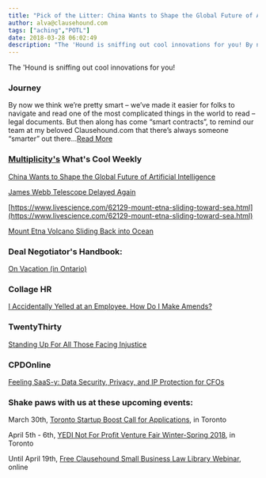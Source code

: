```yaml
---
title: "Pick of the Litter: China Wants to Shape the Global Future of Artificial Intelligence"
author: alva@clausehound.com
tags: ["aching","POTL"]
date: 2018-03-28 06:02:49
description: "The 'Hound is sniffing out cool innovations for you! By now we think we’re pretty smart – we’ve made it easier for folks to navigate and read one of the most complicated things in the world to read – legal documents. But then along has come “smart contracts”, to remind our team at my beloved Clausehound.com that there’s always someone “smarter” out there."
---
```


The 'Hound is sniffing out cool innovations for you!



### Journey

By now we think we’re pretty smart – we’ve made it easier for folks to navigate and read one of the most complicated things in the world to read – legal documents. But then along has come “smart contracts”, to remind our team at my beloved Clausehound.com that there’s always someone “smarter” out there...[Read More](https://blog.clausehound.com/furs-getting-ruffled-by-smarter-folks/)

### [Multiplicity's](http://multiplicity.media) What's Cool Weekly



[China Wants to Shape the Global Future of Artificial Intelligence](https://www.technologyreview.com/s/610546/china-wants-to-shape-the-global-future-of-artificial-intelligence/)



[James Webb Telescope Delayed Again](https://futurism.com/james-webb-telescope-delayed/)

[https://www.livescience.com/62129-mount-etna-sliding-toward-sea.html](https://www.livescience.com/62129-mount-etna-sliding-toward-sea.html)

[Mount Etna Volcano Sliding Back into Ocean ](https://www.livescience.com/62129-mount-etna-sliding-toward-sea.html)


### Deal Negotiator's Handbook: 

[ On Vacation (in Ontario) ](https://blog.clausehound.com/on-vacation-in-ontario/)


### Collage HR 

[ I Accidentally Yelled at an Employee. How Do I Make Amends?](https://blog.clausehound.com/i-accidentally-yelled-at-an-employee-how-do-i-make-amends/)



### TwentyThirty 

[ Standing Up For All Those Facing Injustice](https://blog.clausehound.com/standing-up-for-all-those-facing-injustice/)



### CPDOnline 

[Feeling SaaS-y: Data Security, Privacy, and IP Protection for CFOs](https://blog.clausehound.com/feeling-saas-y-data-security-privacy-and-ip-protection-for-cfos/)

### Shake paws with us at these upcoming events: 

March 30th, [Toronto Startup Boost Call for Applications](https://blog.clausehound.com/toronto-startup-boost-call-for-applications/), in Toronto

April 5th - 6th, [YEDI Not For Profit Venture Fair Winter-Spring 2018](https://blog.clausehound.com/yedi-not-for-profit-venture-fair-winter-spring-2018/), in Toronto

Until April 19th, [Free Clausehound Small Business Law Library Webinar](https://blog.clausehound.com/free-clausehound-small-business-law-library-webinar/), online

